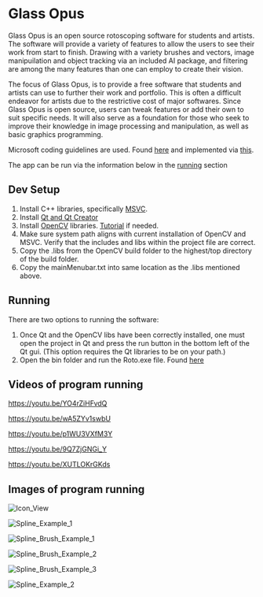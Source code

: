 # Glass Opus

Glass Opus is an open source rotoscoping software for students and artists. The software will provide a variety of features to allow the users to see their work from start to finish. Drawing with a variety brushes and vectors, image manipuilation and object tracking via an included AI package, and filtering are among the many features than one can employ to create their vision.

The focus of Glass Opus, is to provide a free software that students and artists can use to further their work and portfolio. This is often a difficult endeavor for artists due to the restrictive cost of major softwares. Since Glass Opus is open source, users can tweak features or add their own to suit specific needs. It will also serve as a foundation for those who seek to improve their knowledge in image processing and manipulation, as well as basic graphics programming.

Microsoft coding guidelines are used. Found [here](https://www.cise.ufl.edu/~mschneid/Research/C++%20Programming%20Style%20Guidelines.htm) and implemented via [this](https://docs.microsoft.com/en-us/cpp/code-quality/using-the-cpp-core-guidelines-checkers?view=vs-2019https://docs.microsoft.com/en-us/cpp/code-quality/using-the-cpp-core-guidelines-checkers?view=vs-2019).

The app can be run via the information below in the [running](https://github.com/Geist-of-the-Automaton/GlassOpus/blob/main/README.md#running) section

## Dev Setup

1. Install C++ libraries, specifically <!--either -->[MSVC](https://visualstudio.microsoft.com/vs/features/cplusplus/)<!-- or [MinGW](http://www.mingw.org/)-->.
2. Install [Qt and Qt Creator](https://www.qt.io/download-open-source?hsCtaTracking=9f6a2170-a938-42df-a8e2-a9f0b1d6cdce%7C6cb0de4f-9bb5-4778-ab02-bfb62735f3e5)
3. Install [OpenCV](https://opencv.org/) libraries. [Tutorial](https://wiki.qt.io/How_to_setup_Qt_and_openCV_on_Windows) if needed.
4. Make sure system path aligns with current installation of OpenCV and MSVC. Verify that the includes and libs within the project file are correct.
5. Copy the .libs from the OpenCV build folder to the highest/top directory of the build folder.
6. Copy the mainMenubar.txt into same location as the .libs mentioned above.

## Running

There are two options to running the software:  
1. Once Qt and the OpenCV libs have been correctly installed, one must open the project in Qt and press the run button in the bottom left of the Qt gui. (This option requires the Qt libraries to be on your path.)
2. Open the bin folder and run the Roto.exe file. Found [here](https://github.com/Geist-of-the-Automaton/GlassOpus/releases/tag/v0.1)

## Videos of program running

https://youtu.be/YO4rZiHFvdQ

https://youtu.be/wA5ZYv1swbU

https://youtu.be/p1WU3VXfM3Y

https://youtu.be/9Q7ZjGNGi_Y

https://youtu.be/XUTLOKrGKds

## Images of program running

![Icon_View](https://user-images.githubusercontent.com/44931507/109450387-c3571500-7a18-11eb-9ebe-5ec7456ffaed.png)

![Spline_Example_1](https://user-images.githubusercontent.com/44931507/109450396-cb16b980-7a18-11eb-8ec9-137f5bc2f685.png)

![Spline_Brush_Example_1](https://user-images.githubusercontent.com/44931507/109450419-d669e500-7a18-11eb-9f5e-c339581bfaa5.png)

![Spline_Brush_Example_2](https://user-images.githubusercontent.com/44931507/109450432-dbc72f80-7a18-11eb-84c6-f2a0b3ed0945.png)

![Spline_Brush_Example_3](https://user-images.githubusercontent.com/44931507/109450440-dec22000-7a18-11eb-9de4-7f6569bb464c.png)

![Spline_Example_2](https://user-images.githubusercontent.com/44931507/109450447-e5509780-7a18-11eb-8910-055c4971a558.png)


